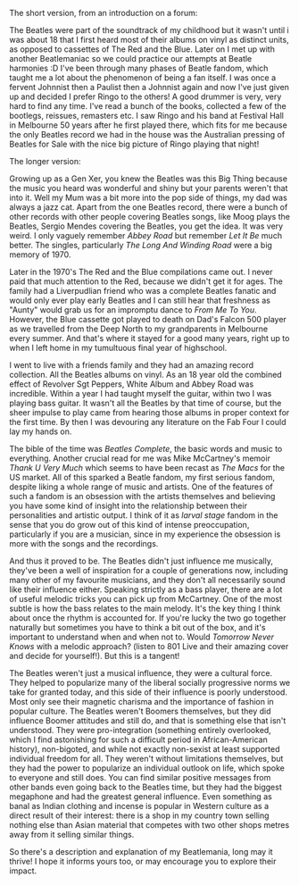 The short version, from an introduction on a forum:

The Beatles were part of the soundtrack of my childhood but it wasn't until i was about 18
that I first heard most of their albums on vinyl as distinct units, as opposed to cassettes of The
Red and the Blue. Later on I met up with another Beatlemaniac so we could practice our attempts at
Beatle harmonies  :D I've been through many phases of Beatle fandom, which taught me a lot about the
phenomenon of being a fan itself. I was once a fervent Johnnist then a Paulist then a Johnnist again
and now I've just given up and decided I prefer Ringo to the others! A good drummer is very, very
hard to find any time.  I've read a bunch of the books, collected a few of the bootlegs, reissues,
remasters etc. I saw Ringo and his band at Festival Hall in Melbourne 50 years after he first played
there, which fits for me because the only Beatles record we had in the house was the Australian
pressing of Beatles for Sale with the nice big picture of Ringo playing that night!

The longer version:

Growing up as a Gen Xer, you knew the Beatles was this Big Thing because the music you heard was
wonderful and shiny but your parents weren't that into it. Well my Mum was a bit more into the pop
side of things, my dad was always a jazz cat. Apart from the one Beatles record, there were a bunch
of other records with other people covering Beatles songs, like Moog plays the Beatles, Sergio
Mendes covering the Beatles, you get the idea. It was very weird. I only vaguely remember *Abbey
Road* but remember *Let It Be* much better. The singles, particularly *The Long And Winding Road*
were a big memory of 1970. 

Later in the 1970's The Red and the Blue compilations came out. I never paid that much attention to
the Red, because we didn't get it for ages. The family had a Liverpudlian friend who was a complete
Beatles fanatic and would only ever play early Beatles and I can still hear that freshness as
"Aunty" would grab us for an impromptu dance to *From Me To You*. However, the Blue cassette got
played to death on Dad's Falcon 500 player as we travelled from the Deep North to my grandparents
in Melbourne every summer. And that's where it stayed for a good many years, right up to when I left
home in my tumultuous final year of highschool.

I went to live with a friends family and they had an amazing record collection. All the Beatles
albums on vinyl. As an 18 year old the combined effect of Revolver Sgt Peppers, White Album and
Abbey Road was incredible. Within a year I had taught myself the guitar, within two I was playing
bass guitar. It wasn't all the Beatles by that time of course, but the sheer impulse to play came
from hearing those albums in proper context for the first time. By then I was devouring any
literature on the Fab Four I could lay my hands on. 

The bible of the time was *Beatles Complete*, the basic words and music to everything. Another
crucial read for me was Mike McCartney's memoir *Thank U Very Much* which seems to have been recast
as *The Macs* for the US market. All of this sparked a Beatle fandom, my first serious fandom,
despite liking a whole range of music and artists. One of the features of such a fandom is an
obsession with the artists themselves and believing you have some kind of insight into the
relationship between their personalities and artistic output. I think of it as *larval stage* fandom
in the sense that you do grow out of this kind of intense preoccupation, particularly if you are a
musician, since in my experience the obsession is more with the songs and the recordings.

And thus it proved to be. The Beatles didn't just influence me musically, they've been a well of
inspiration for a couple of generations now, including many other of my favourite musicians, and
they don't all necessarily sound like their influence either. Speaking strictly as a bass player,
there are a lot of useful melodic tricks you can pick up from McCartney. One of the most subtle is
how the bass relates to the main melody. It's the key thing I think about once the rhythm is
accounted for. If you're lucky the two go together naturally but sometimes you have to think a bit
out of the box, and it's important to understand when and when not to. Would *Tomorrow Never Knows*
with a melodic approach? (listen to 801 Live and their amazing cover and decide for yourself!). But
this is a tangent!

The Beatles weren't just a musical influence, they were a cultural force. They helped to popularize
many of the liberal socially progressive norms we take for granted today, and this side of their
influence is poorly understood. Most only see their magnetic charisma and the importance of fashion
in popular culture. The Beatles weren't Boomers themselves, but they did influence Boomer attitudes
and still do, and that is something else that isn't understood. They were pro-integration (something
entirely overlooked, which I find astonishing for such a difficult period in African-American
history), non-bigoted, and while not exactly non-sexist at least supported individual freedom for
all. They weren't without limitations themselves, but they had the power to popularize an individual
outlook on life, which spoke to everyone and still does. You can find similar positive messages from
other bands even going back to the Beatles time, but they had the biggest megaphone and had the
greatest general influence. Even something as banal as Indian clothing and incense is popular in
Western culture as a direct result of their interest: there is a shop in my country town selling
nothing else than Asian material that competes with two other shops metres away from it selling
similar things.

So there's a description and explanation of my Beatlemania, long may it thrive! I hope it informs
yours too, or may encourage you to explore their impact.
